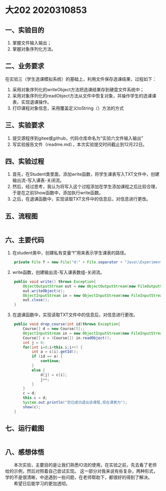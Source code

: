 # 大202 2020310853
## 一、实验目的
1. 掌握文件输入输出；
2. 掌握对象序列化方法。

## 二、业务要求
在实验三（学生选课模拟系统）的基础上，利用文件保存选课结果，过程如下：
1. 采用对象序列化的writeObject方法把选课结果存到硬盘文件系统中；
2. 采用对象序列化的readObject方法从文件中恢复对象，并操作学生的选课课表，实现退课操作。
3. 打印课程对象信息，采用覆盖定义toString（）方法的方式

## 三、实验要求
1. 提交源程序到gitee或github，代码仓库命名为“实验六文件输入输出”
2. 写实验报告文件（readme.md），本次实验提交时间截止到12月22日。

## 四、实验过程 
1. 首先，在Student类里面，添加write函数，将学生课表写入TXT文件中，创建输出流-写入课表-关闭流。
2. 然后，经过思考，我认为将写入这个过程添加在学生添加课程之后比较合理，于是在之前Show函数中，添加执行write函数。
3. 之后，在退课函数中，实现读取TXT文件中的信息后，对信息进行更改。

## 五、流程图
![]()

## 六、主要代码
1. 在student类中，创建私有变量“f”用来表示学生课表的路径。
```java
    private File f = new File("d:" + File.separator + "Java\\Experiment06\\TXT" + File.separator + this.getName() + "的课表.txt");
```
2. write函数，创建输出流-写入课表数组-关闭流。
```java
    public void write() throws Exception{
        ObjectOutputStream out = new ObjectOutputStream(new FileOutputStream(f)); //输出流：往外输出
        out.writeObject(c);
        ObjectInputStream in = new ObjectInputStream(new FileInputStream(f));
        out.close();
    }
```
3. 在退课函数中，实现读取TXT文件中的信息后，对信息进行更改。
```java
    public void drop_course(int id)throws Exception{
        Course[] d = new Course[5];;
        ObjectInputStream in = new ObjectInputStream(new FileInputStream(f));
        Course[] c = (Course[]) in.readObject();
        int j = 0;
        for(int i=0;i<this.i;i++) {
            int a = c[i].getId();
            if (id == a) {
                continue;
            }
            else {
                d[j] = c[i];
                j++;
            }
        }
        c = d;
        this.c = d;
        System.out.println("您已成功退出该课程,现在课表为");
        show(c);
    }
```
## 七、运行截图
![]()
## 八、感想体悟
&emsp;&emsp;本次实验，主要目的是让我们熟悉IO流的使用，在实验之前，先去看了老师给的示例，然后对照着自己尝试实现。
这一部分对我来说有些复杂，两种形式，学的不是很清晰，中途遇到一些问题，在老师帮助下，都很好的得到了解决。
<br>&emsp;&emsp;希望日后能学习的更加透彻。